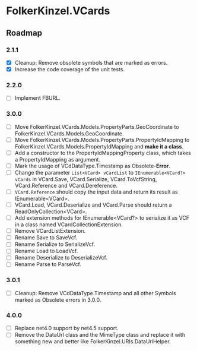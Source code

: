﻿# FolkerKinzel.VCards
## Roadmap

### 2.1.1
- [x] Cleanup: Remove obsolete symbols that are marked as errors.
- [x] Increase the code coverage of the unit tests.

### 2.2.0
- [ ] Implement FBURL.

### 3.0.0  
- [ ] Move FolkerKinzel.VCards.Models.PropertyParts.GeoCoordinate to 
FolkerKinzel.VCards.Models.GeoCoordinate.
- [ ] Move FolkerKinzel.VCards.Models.PropertyParts.PropertyIdMapping to
FolkerKinzel.VCards.Models.PropertyIdMapping and **make it a class**.
- [ ] Add a constructor to the PropertyIdMappingProperty class, which takes a PropertyIdMapping as 
argument.
- [ ] Mark the usage of VCdDataType.Timestamp as Obsolete-**Error**.
- [ ] Change the parameter `List<VCard> vCardList` to `IEnumerable<VCard?> vCards` in
VCard.Save, VCard.Serialize, VCard.ToVcfString, VCard.Reference and VCard.Dereference.
- [ ] `VCard.Reference` should copy the input data and return its result as IEnumerable&lt;VCard&gt;.
- [ ] VCard.Load, VCard.Deserialize and VCard.Parse should return a ReadOnlyCollection&lt;VCard&gt;.
- [ ] Add extension methods for IEnumerable&lt;VCard?&gt; to serialize it as VCF in a class named VCardCollectionExtension.
- [ ] Remove VCardListExtension.
- [ ] Rename Save to SaveVcf.
- [ ] Rename Serialize to SerializeVcf.
- [ ] Rename Load to LoadVcf.
- [ ] Rename Deserialize to DeserializeVcf.
- [ ] Rename Parse to ParseVcf. 

### 3.0.1
- [ ] Cleanup: Remove VCdDataType.Timestamp and all other Symbols marked as Obsolete errors in 3.0.0.

### 4.0.0
- [ ] Replace net4.0 support by net4.5 support.
- [ ] Remove the DataUrl class and the MimeType class and replace it with something new and better like
FolkerKinzel.URIs.DataUrlHelper.
